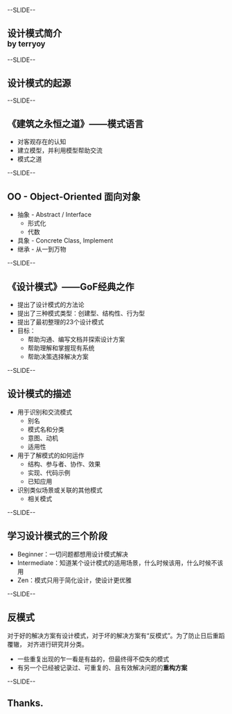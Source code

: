 --SLIDE--

## 设计模式简介<br/><sub>by terryoy</sub>

--SLIDE--

## 设计模式的起源

--SLIDE--

## 《建筑之永恒之道》——模式语言
* 对客观存在的认知
* 建立模型，并利用模型帮助交流
* 模式之道

--SLIDE--

## OO - Object-Oriented 面向对象

* 抽象 - Abstract / Interface
  * 形式化
  * 代数
* 具象 - Concrete Class, Implement
* 继承 - 从一到万物

--SLIDE--

## 《设计模式》——GoF经典之作

* 提出了设计模式的方法论
* 提出了三种模式类型：创建型、结构性、行为型
* 提出了最初整理的23个设计模式
* 目标：
  * 帮助沟通、编写文档并探索设计方案
  * 帮助理解和掌握现有系统
  * 帮助决策选择解决方案

--SLIDE--

## 设计模式的描述

* 用于识别和交流模式
  * 别名
  * 模式名和分类
  * 意图、动机
  * 适用性
* 用于了解模式的如何运作
  * 结构、参与者、协作、效果
  * 实现、代码示例
  * 已知应用
* 识别类似场景或关联的其他模式
  * 相关模式

--SLIDE--

## 学习设计模式的三个阶段

* Beginner：一切问题都想用设计模式解决
* Intermediate：知道某个设计模式的适用场景，什么时候该用，什么时候不该用
* Zen：模式只用于简化设计，使设计更优雅

--SLIDE--

## 反模式

对于好的解决方案有设计模式，对于坏的解决方案有“反模式”。为了防止日后重蹈覆辙，
对齐进行研究并分类。

* 一些重复出现的乍一看是有益的，但最终得不偿失的模式
* 有另一个已经被记录过、可重复的、且有效解决问题的**重构方案**

--SLIDE--

## Thanks.
